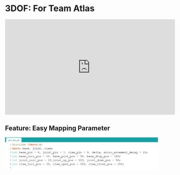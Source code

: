 # 3DOF: For Team Atlas
<iframe width="560" height="315" src="https://www.youtube.com/embed/Mth5HUfYR-o" title="YouTube video player" frameborder="0" allow="accelerometer; autoplay; clipboard-write; encrypted-media; gyroscope; picture-in-picture; web-share" allowfullscreen></iframe>
<!-- [![Alt Text](images/video_thumbnail.png)](https://example.com/videos/my_video.mp4) -->

<!-- https://youtu.be/Mth5HUfYR-o -->
## Feature: Easy Mapping Parameter
![IDE Picture](_media/img/easy_parameter.png)